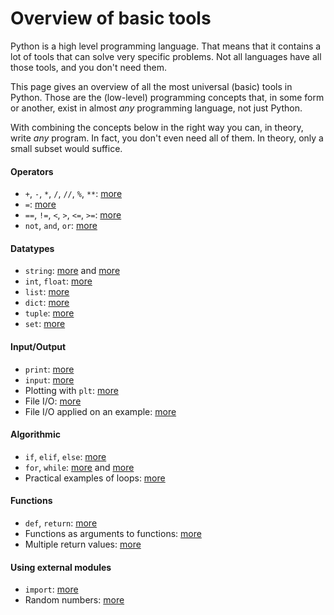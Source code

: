 # Overview of basic tools

Python is a high level programming language. That means that it contains a lot of
tools that can solve very specific problems. Not all languages have all those tools,
and you don't need them.

This page gives an overview of all the most universal (basic) tools in Python.
Those are the (low-level) programming concepts that, in some form or another, exist
in almost *any* programming language, not just Python.

With combining the concepts below in the right way you can, in theory, write *any* program.
In fact, you don't even need all of them. In theory, only a small subset would suffice.

#### Operators

- `+`, `-`, `*`, `/`, `//`, `%`, `**`: [more](/python/en/basics#operators)
- `=`: [more](/python/en/basics#variables)
- `==`, `!=`, `<`, `>`, `<=`, `>=`: [more](/python/en/algorithms#more-operators)
- `not`, `and`, `or`: [more](/python/en/algorithms#combining-conditions)

#### Datatypes

- `string`: [more](/python/en/basics#printing) and [more](/python/en/basics#types)
- `int`, `float`: [more](/python/en/basics#types)
- `list`: [more](/python/en/lists)
- `dict`: [more](/python/en/dictionaries/use)
- `tuple`: [more](/python/en/tuples)
- `set`: [more](/python/en/sets)

#### Input/Output

- `print`: [more](/python/en/basics#printing)
- `input`: [more](/python/en/basics#user-input)
- Plotting with `plt`: [more](/python/en/plotting)
- File I/O: [more](/python/en/file-io)
- File I/O applied on an example: [more](/python/en/files)

#### Algorithmic

- `if`, `elif`, `else`: [more](/python/en/algorithms#conditional-instructions)
- `for`, `while`: [more](/python/en/loops/for) and [more](/python/en/loops/while)
- Practical examples of loops: [more](/python/en/loops/practical-uses)

#### Functions

- `def`, `return`: [more](/python/en/functions)
- Functions as arguments to functions: [more](/python/en/functions2)
- Multiple return values: [more](/python/en/functions3)

#### Using external modules

- `import`: [more](/python/en/modules)
- Random numbers: [more](/python/en/random)
